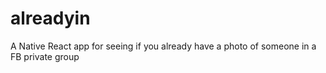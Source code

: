 # alreadyin
A Native React app for seeing if you already have a photo of someone in a FB private group
